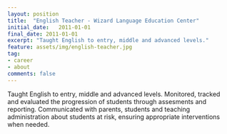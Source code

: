 ```yaml
---
layout: position
title:  "English Teacher - Wizard Language Education Center"
initial_date:   2011-01-01
final_date: 2011-01-01
excerpt: "Taught English to entry, middle and advanced levels."
feature: assets/img/english-teacher.jpg
tag:
- career
- about
comments: false
---
```


Taught English to entry, middle and advanced levels. Monitored, tracked and evaluated the progression of students through assesments and reporting.
Communicated with parents, students and teaching administration about students at risk, ensuring appropriate interventions when needed.
